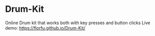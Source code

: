# Drum-Kit
Online Drum kit that works both with key presses and button clicks
Live demo: https://florfu.github.io/Drum-Kit/
